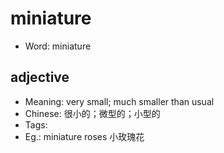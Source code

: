 # miniature

- Word: miniature

## adjective

- Meaning: very small; much smaller than usual
- Chinese: 很小的；微型的；小型的
- Tags: 
- Eg.: miniature roses 小玫瑰花

